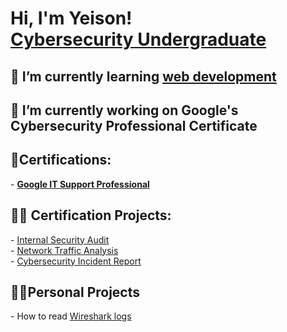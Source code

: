 <h1>Hi, I'm Yeison! <br/><a href="https://www.linkedin.com/in/yeison-tech/">Cybersecurity Undergraduate</a></h1>

<h2>🌱 I’m currently learning <a target="_blank" rel="noopener noreferrer" href="https://www.freecodecamp.org/ycast_tech" >web development</a> </h2> 

<h2>🔭 I’m currently working on Google's Cybersecurity Professional Certificate</h2> 

<h2>📜Certifications:</h2> 
  <!-- [Google Cybersecurity Professional]**-->
  - <b><a href="https://www.coursera.org/account/accomplishments/specialization/certificate/MSKZWB2T5YVT">Google IT Support Professional</a></b> 
<h2>👨‍💻 Certification Projects:</h2>
  - <a href="https://github.com/ycast-tech/InternalSecurityAudit/blob/main/README.md">Internal Security Audit<br/></a>
  - <a href="https://github.com/ycast-tech/CybersecurityInsidentReport">Network Traffic Analysis<br/></a>
  - <a href="https://github.com/ycast-tech/CybersecurityIncidentReport">Cybersecurity Incident Report</a>

  <h2>🧑‍💻Personal Projects</h2>
  - How to read <a href="https://github.com/ycast-tech/ReadingWiresharkLogs">Wireshark logs</a>
<!--
**ycast-tech/ycast-tech** is a ✨ _special_ ✨ repository because its `README.md` (this file) appears on your GitHub profile.

Here are some ideas to get you started:

-  ...
-  ...
- 👯 I’m looking to collaborate on ...
- 🤔 I’m looking for help with ...
- 💬 Ask me about ...
- 📫 How to reach me: ...
- 😄 Pronouns: ...
- ⚡ Fun fact: ...
-->
